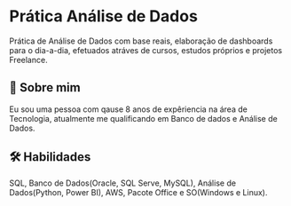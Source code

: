 # Prática Análise de Dados

Prática de Análise de Dados com base reais, elaboração de dashboards para o dia-a-dia, efetuados atráves de cursos, estudos próprios e projetos Freelance.

## 🚀 Sobre mim
Eu sou uma pessoa com qause 8 anos de expêriencia na área de Tecnologia, atualmente me qualificando em Banco de dados e Análise de Dados.

## 🛠 Habilidades
SQL, Banco de Dados(Oracle, SQL Serve, MySQL), Análise de Dados(Python, Power BI), AWS, Pacote Office e SO(Windows e Linux).
